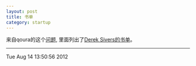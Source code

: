 ```yaml
---
layout: post
title: 书单
category: startup
---
```

来自qoura的这个[问题](http://www.quora.com/Startups/What-are-some-must-read-books-written-by-successful-entrepreneurs),
里面列出了[Derek Sivers的书单](http://sivers.org/book)。

----
Tue Aug 14 13:50:56 2012
